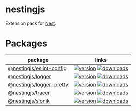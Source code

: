 # nestingjs

Extension pack for [Nest](https://github.com/nestjs/nest).

# Packages

| package                                                                                              | links                                                                                                                                                             |
|------------------------------------------------------------------------------------------------------|-------------------------------------------------------------------------------------------------------------------------------------------------------------------|
| [@nestingjs/eslint-config](https://github.com/notmedia/nestingjs/tree/master/packages/eslint-config) | [![version](https://img.shields.io/npm/v/@nestingjs/eslint-config?color=green)](https://www.npmjs.com/package/@nestingjs/eslint-config) [![downloads](https://img.shields.io/npm/d18m/@nestingjs/eslint-config)](https://www.npmjs.com/package/@nestingjs/eslint-config) |
| [@nestingjs/logger](https://github.com/notmedia/nestingjs/tree/master/packages/logger)               | [![version](https://img.shields.io/npm/v/@nestingjs/logger?color=green)](https://www.npmjs.com/package/@nestingjs/logger) [![downloads](https://img.shields.io/npm/d18m/@nestingjs/logger)](https://www.npmjs.com/package/@nestingjs/logger)               |
| [@nestingjs/logger-pretty](https://github.com/notmedia/nestingjs/tree/master/packages/logger-pretty) | [![version](https://img.shields.io/npm/v/@nestingjs/logger-pretty?color=green)](https://www.npmjs.com/package/@nestingjs/logger-pretty) [![downloads](https://img.shields.io/npm/d18m/@nestingjs/logger-pretty)](https://www.npmjs.com/package/@nestingjs/logger-pretty) |
| [@nestingjs/tracer](https://github.com/notmedia/nestingjs/tree/master/packages/tracer)               | [![version](https://img.shields.io/npm/v/@nestingjs/tracer?color=green)](https://www.npmjs.com/package/@nestingjs/tracer) [![downloads](https://img.shields.io/npm/d18m/@nestingjs/tracer)](https://www.npmjs.com/package/@nestingjs/tracer)               |
| [@nestingjs/slonik](https://github.com/notmedia/nestingjs/tree/master/packages/slonik)               | [![version](https://img.shields.io/npm/v/@nestingjs/slonik?color=green)](https://www.npmjs.com/package/@nestingjs/slonik) [![downloads](https://img.shields.io/npm/d18m/@nestingjs/slonik)](https://www.npmjs.com/package/@nestingjs/slonik)               |
